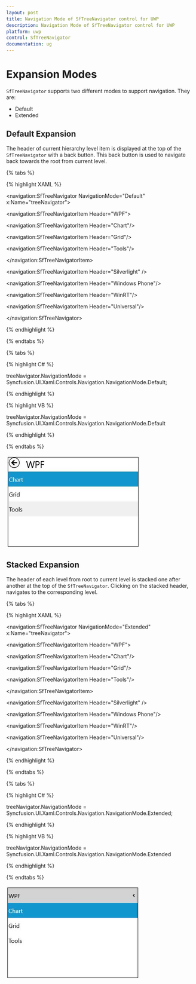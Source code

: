 ```yaml
---
layout: post
title: Navigation Mode of SfTreeNavigator control for UWP
description: Navigation Mode of SfTreeNavigator control for UWP
platform: uwp
control: SfTreeNavigator
documentation: ug
---
```


# Expansion Modes

`SfTreeNavigator` supports two different modes to support navigation. They are:

* Default 
* Extended

## Default Expansion

The header of current hierarchy level item is displayed at the top of the `SfTreeNavigator` with a back button. This back button is used to navigate back towards the root from current level.

{% tabs %}

{% highlight XAML %}

<navigation:SfTreeNavigator NavigationMode="Default" x:Name="treeNavigator">

<navigation:SfTreeNavigatorItem Header="WPF">

<navigation:SfTreeNavigatorItem Header="Chart"/>

<navigation:SfTreeNavigatorItem Header="Grid"/>

<navigation:SfTreeNavigatorItem Header="Tools"/>

</navigation:SfTreeNavigatorItem>

<navigation:SfTreeNavigatorItem Header="Silverlight" />

<navigation:SfTreeNavigatorItem Header="Windows Phone"/>

<navigation:SfTreeNavigatorItem Header="WinRT"/>

<navigation:SfTreeNavigatorItem Header="Universal"/>

</navigation:SfTreeNavigator>

{% endhighlight %}

{% endtabs %}

{% tabs %}

{% highlight C# %}

treeNavigator.NavigationMode = Syncfusion.UI.Xaml.Controls.Navigation.NavigationMode.Default;

{% endhighlight %}

{% highlight VB %}

treeNavigator.NavigationMode = Syncfusion.UI.Xaml.Controls.Navigation.NavigationMode.Default

{% endhighlight %}

{% endtabs %}

![Default Expansion](Navigation-Mode-images/Navigation-Mode-img1.jpeg)

## Stacked Expansion

The header of each level from root to current level is stacked one after another at the top of the `SfTreeNavigator`. Clicking on the stacked header, navigates to the corresponding level.

{% tabs %}

{% highlight XAML %}

<navigation:SfTreeNavigator NavigationMode="Extended" x:Name="treeNavigator">

<navigation:SfTreeNavigatorItem Header="WPF">

<navigation:SfTreeNavigatorItem Header="Chart"/>

<navigation:SfTreeNavigatorItem Header="Grid"/>

<navigation:SfTreeNavigatorItem Header="Tools"/>

</navigation:SfTreeNavigatorItem>

<navigation:SfTreeNavigatorItem Header="Silverlight" />

<navigation:SfTreeNavigatorItem Header="Windows Phone"/>

<navigation:SfTreeNavigatorItem Header="WinRT"/>

<navigation:SfTreeNavigatorItem Header="Universal"/>

</navigation:SfTreeNavigator>

{% endhighlight %}

{% endtabs %}

{% tabs %}

{% highlight C# %}

treeNavigator.NavigationMode = Syncfusion.UI.Xaml.Controls.Navigation.NavigationMode.Extended;

{% endhighlight %}

{% highlight VB %}

treeNavigator.NavigationMode = Syncfusion.UI.Xaml.Controls.Navigation.NavigationMode.Extended

{% endhighlight %}

{% endtabs %}

![Stacked Expansion](Navigation-Mode-images/Navigation-Mode-img2.jpeg)


